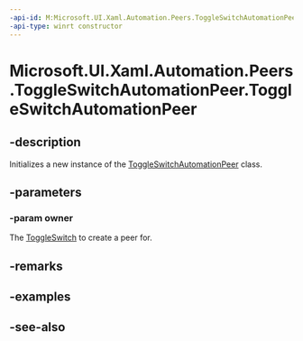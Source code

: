 ```yaml
---
-api-id: M:Microsoft.UI.Xaml.Automation.Peers.ToggleSwitchAutomationPeer.#ctor(Microsoft.UI.Xaml.Controls.ToggleSwitch)
-api-type: winrt constructor
---
```


<!-- Method syntax
public ToggleSwitchAutomationPeer(Windows.UI.Xaml.Controls.ToggleSwitch owner)
-->

# Microsoft.UI.Xaml.Automation.Peers.ToggleSwitchAutomationPeer.ToggleSwitchAutomationPeer

## -description
Initializes a new instance of the [ToggleSwitchAutomationPeer](toggleswitchautomationpeer.md) class.

## -parameters
### -param owner
The [ToggleSwitch](../microsoft.ui.xaml.controls/toggleswitch.md) to create a peer for.

## -remarks

## -examples

## -see-also
